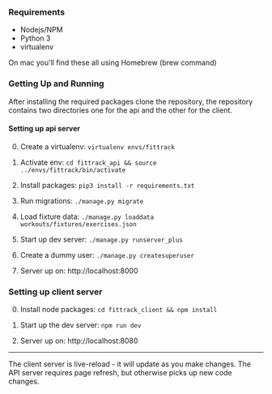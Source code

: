 ### Requirements

- Nodejs/NPM
- Python 3
- virtualenv

On mac you'll find these all using Homebrew (brew command)

### Getting Up and Running

After installing the required packages clone the repository, the repository contains two directories one for the api and the other for the client.

#### Setting up api server

0. Create a virtualenv: ```virtualenv envs/fittrack```

1. Activate env: ```cd fittrack_api && source ../envs/fittrack/bin/activate```

2. Install packages: ```pip3 install -r requirements.txt```

3. Run migrations: ```./manage.py migrate```

4. Load fixture data: ```./manage.py loaddata workouts/fixtures/exercises.json```

5. Start up dev server: ```./manage.py runserver_plus```

6. Create a dummy user: ```./manage.py createsuperuser```

7. Server up on: http://localhost:8000

### Setting up client server

0. Install node packages: ```cd fittrack_client && npm install```

1. Start up the dev server: ```npm run dev```

2. Server up on: http://localhost:8080

---

The client server is live-reload - it will update as you make changes. The API server requires page refresh, but otherwise picks up new code changes.
